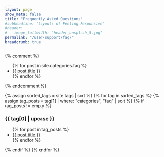 ```yaml
---
layout: page
show_meta: false
title: "Frequently Asked Questions"
#subheadline: "Layouts of Feeling Responsive"
#header:
#   image_fullwidth: "header_unsplash_5.jpg"
permalink: "/user-support/faq/"
breadcrumb: true
---
```

{% comment %}
<ul>
    {% for post in site.categories.faq %}
    <li><a href="{{ site.url }}{{ site.baseurl }}{{ post.url }}">{{ post.title }}</a></li>
    {% endfor %}
</ul>
{% endcomment %}

{% assign sorted_tags = site.tags | sort %}
{% for tag in sorted_tags %}
  {% assign tag_posts = tag[1] | where: "categories", "faq" | sort %}
  {% if tag_posts != empty %}
  <h3>{{ tag[0] | upcase }}</h3>
  <ul>
    {% for post in tag_posts %}
    <li><a href="{{ site.url }}{{ site.baseurl }}{{ post.url }}">{{ post.title }}</a></li>
    {% endfor %}
  </ul>
  {% endif %}
{% endfor %}



